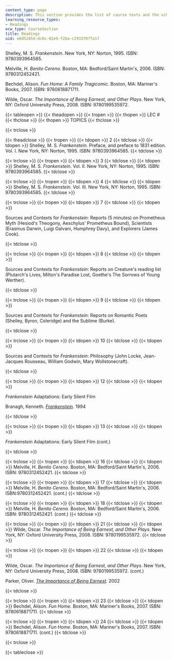 ```yaml
---
content_type: page
description: This section provides the list of course texts and the schedule of readings.
learning_resource_types:
- Readings
ocw_type: CourseSection
title: Readings
uid: e6d5245d-dc0c-02e9-f2ba-c2933707fa17
---
```


Shelley, M. S. _Frankenstein_. New York, NY: Norton, 1995. ISBN: 9780393964585.

Melville, H. _Benito Cereno_. Boston, MA: Bedford/Saint Martin's, 2006. ISBN: 9780312452421.

Bechdel, Alison. _Fun Home: A Family Tragicomic_. Boston, MA: Mariner's Books, 2007. ISBN: 9780618871711.

Wilde, Oscar. _The Importance of Being Earnest, and Other Plays_. New York, NY: Oxford University Press, 2008. ISBN: 9780199535972.

{{< tableopen >}}
{{< theadopen >}}
{{< tropen >}}
{{< thopen >}}
LEC #
{{< thclose >}}
{{< thopen >}}
TOPICS
{{< thclose >}}

{{< trclose >}}

{{< theadclose >}}
{{< tropen >}}
{{< tdopen >}}
2
{{< tdclose >}}
{{< tdopen >}}
Shelley, M. S. _Frankenstein_. Preface, and preface to 1831 edition. Vol. I. New York, NY: Norton, 1995. ISBN: 9780393964585.
{{< tdclose >}}

{{< trclose >}}
{{< tropen >}}
{{< tdopen >}}
3
{{< tdclose >}}
{{< tdopen >}}
Shelley, M. S. _Frankenstein_. Vol. II. New York, NY: Norton, 1995. ISBN: 9780393964585.
{{< tdclose >}}

{{< trclose >}}
{{< tropen >}}
{{< tdopen >}}
4
{{< tdclose >}}
{{< tdopen >}}
Shelley, M. S. _Frankenstein_. Vol. III. New York, NY: Norton, 1995. ISBN: 9780393964585.
{{< tdclose >}}

{{< trclose >}}
{{< tropen >}}
{{< tdopen >}}
7
{{< tdclose >}}
{{< tdopen >}}


Sources and Contexts for _Frankenstein_: Reports (5 minutes) on Prometheus Myth (Hesiod's Theogony, Aeschylus' Prometheus Bound), Scientists (Erasmus Darwin, Luigi Galvani, Humphrey Davy), and Explorers (James Cook).


{{< tdclose >}}

{{< trclose >}}
{{< tropen >}}
{{< tdopen >}}
8
{{< tdclose >}}
{{< tdopen >}}


Sources and Contexts for _Frankenstein_: Reports on Creature's reading list (Plutarch's Lives, Milton's Paradise Lost, Goethe's The Sorrows of Young Werther).


{{< tdclose >}}

{{< trclose >}}
{{< tropen >}}
{{< tdopen >}}
9
{{< tdclose >}}
{{< tdopen >}}


Sources and Contexts for _Frankenstein_: Reports on Romantic Poets (Shelley, Byron, Coleridge) and the Sublime (Burke).


{{< tdclose >}}

{{< trclose >}}
{{< tropen >}}
{{< tdopen >}}
10
{{< tdclose >}}
{{< tdopen >}}


Sources and Contexts for _Frankenstein_: Philosophy (John Locke, Jean-Jacques Rousseau, William Godwin, Mary Wollstonecraft).


{{< tdclose >}}

{{< trclose >}}
{{< tropen >}}
{{< tdopen >}}
12
{{< tdclose >}}
{{< tdopen >}}


_Frankenstein_ Adaptations: Early Silent Film

Branagh, Kenneth. [_Frankenstein_](http://www.imdb.com/title/tt0109836/). 1994


{{< tdclose >}}

{{< trclose >}}
{{< tropen >}}
{{< tdopen >}}
13
{{< tdclose >}}
{{< tdopen >}}


_Frankenstein_ Adaptations: Early Silent Film (cont.)


{{< tdclose >}}

{{< trclose >}}
{{< tropen >}}
{{< tdopen >}}
16
{{< tdclose >}}
{{< tdopen >}}
Melville, H. _Benito Cereno_. Boston, MA: Bedford/Saint Martin's, 2006. ISBN: 9780312452421.
{{< tdclose >}}

{{< trclose >}}
{{< tropen >}}
{{< tdopen >}}
17
{{< tdclose >}}
{{< tdopen >}}
Melville, H. _Benito Cereno_. Boston, MA: Bedford/Saint Martin's, 2006. ISBN:9780312452421. (cont.)
{{< tdclose >}}

{{< trclose >}}
{{< tropen >}}
{{< tdopen >}}
18
{{< tdclose >}}
{{< tdopen >}}
Melville, H. _Benito Cereno_. Boston, MA: Bedford/Saint Martin's, 2006. ISBN: 9780312452421. (cont.)
{{< tdclose >}}

{{< trclose >}}
{{< tropen >}}
{{< tdopen >}}
21
{{< tdclose >}}
{{< tdopen >}}
Wilde, Oscar. _The Importance of Being Earnest, and Other Plays_. New York, NY: Oxford University Press, 2008. ISBN: 9780199535972.
{{< tdclose >}}

{{< trclose >}}
{{< tropen >}}
{{< tdopen >}}
22
{{< tdclose >}}
{{< tdopen >}}


Wilde, Oscar. _The Importance of Being Earnest, and Other Plays_. New York, NY: Oxford University Press, 2008. ISBN: 9780199535972. (cont.)

Parker, Oliver. [_The Importance of Being Earnest_](http://www.imdb.com/title/tt0278500/). 2002


{{< tdclose >}}

{{< trclose >}}
{{< tropen >}}
{{< tdopen >}}
23
{{< tdclose >}}
{{< tdopen >}}
Bechdel, Alison. _Fun Home_. Boston, MA: Mariner's Books, 2007. ISBN: 9780618871711.
{{< tdclose >}}

{{< trclose >}}
{{< tropen >}}
{{< tdopen >}}
24
{{< tdclose >}}
{{< tdopen >}}
Bechdel, Alison. _Fun Home_. Boston, MA: Mariner's Books, 2007. ISBN: 9780618871711. (cont.)
{{< tdclose >}}

{{< trclose >}}

{{< tableclose >}}